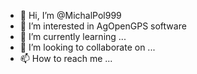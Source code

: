 - 👋 Hi, I’m @MichalPol999
- 👀 I’m interested in AgOpenGPS software
- 🌱 I’m currently learning ...
- 💞️ I’m looking to collaborate on ...
- 📫 How to reach me ...

<!---
MichalPol999/MichalPol999 is a ✨ special ✨ repository because its `README.md` (this file) appears on your GitHub profile.
You can click the Preview link to take a look at your changes.
--->
